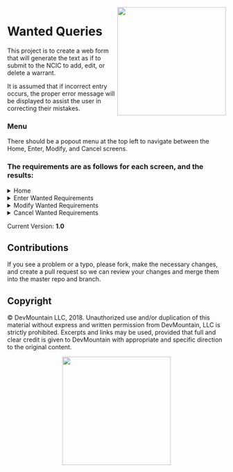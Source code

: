 <img src="https://devmounta.in/img/logowhiteblue.png" width="250" align="right">

# Wanted Queries

This project is to create a web form that will generate the text as if to submit to the NCIC to add, edit, or delete a warrant.

It is assumed that if incorrect entry occurs, the proper error message will be displayed to assist the user in correcting their mistakes.

### Menu

There should be a popout menu at the top left to navigate between the Home, Enter, Modify, and Cancel screens.

### The requirements are as follows for each screen, and the results:


<details>

<summary> Home </summary>

<br />

#### Screen Summary

This screen exists to give a brief description of what each of the other screens is intended for.

</details>


<details>

<summary> Enter Wanted Requirements </summary>

<br />

#### This screen exists to generate the text string which will be sent to the state or federal government, who will register a warrant using the supplied information.

##### Entry Requirements
*alpha*: any alphabetical characters, upper or lower case

*numeric*: numbers only, 0-9

*special*: these are any characters other than numbers and letters, including blank spaces ' ' - periods '.' should not be allowed, as it will break message parsing.

##### Field Requirements
* Header: Required, 9-19 characters in length, any allowed
* MKE: Required, 2-4 alpha/special characters in length
* Originating Agency Identifier: Required, 9 alphanumeric characters in length
* Name: Required, 3-30 characters in length, any allowed
* Sex: Required, 1 character in length, alphabet only, F (female) M (male) and U (unknown) are the only accepted entries
* Race: Required, 1 character in length, alphabet only
* Height: Required, 3 characters in length, numeric only in FII format, where F is feet and I is inches
* Weight: Required, 1-3 characters in length, numeric only in lbs, leading zeros to be entered systematically as necessary to change the length to 3 characters in the assembled query.
* Hair: Required, 3-10 characters in length, alpha only
* Offense: Required, 5-15 characters in length, any allowed
* Date of Warrant/Violation: Required, 10 characters in length, numeric in MM/DD/YYYY format (allows dates from 1900 to today +1 day, to account for time zone differences)
* Drivers License: Optional, 1-20 characters in length, any characters allowed, if included requires DL State & DL Expiration Year
* DL State: Optional, 2 characters in length, state abbreviations only, if included requires Drivers License & DL Expiration Year
* DL Expiration Date: Optional, 10 characters in length, numeric in MM/DD/YYYY format, if included requires Drivers License & DL State, can be future dated.
* License Plate: Optional, 5-8 alphanumeric characters in length, if included requires License State & License Year
* License State: Optional, 2 characters in length, state abbreviations only, if included requires License Plate and License Year
* License Expiration Date: Optional, 10 characters in length, numeric in MM/DD/YYYY format, if included requires License Plate and License Year, can be future dated.

##### Results
Upon successful entry, a text message will be created, which consists of each of the values entered, separated by a '.' - any optional fields left blank will still be denoted in the message by an additional '.'

</details>

<details>

<summary> Modify Wanted Requirements </summary>

<br />

#### This screen exists to generate the text string which will be sent to the state or federal government, who will use the Warrant ID to find an existing warrant which will be modified with any other supplied information.

##### Screen Specific Requirements:
* Only the Warrant ID field is individually required
* At least ONE other field must be populated (any populated fields will overwrite the value in the recipients' database(s))

##### Entry Requirements
*alpha*: any alphabetical characters, upper or lower case

*numeric*: numbers only, 0-9

*special*: these are any characters other than numbers and letters, including blank spaces ' ' - Periods '.' should not be allowed, as it will break message parsing.

##### Field Requirements
* Warrant ID: Required, 10 numbers - this ID is returned to the sending organization by the receiving organization when a warrant is entered.
* Header: Optional, 9-19 characters in length, any allowed
* MKE: Optional, 2-4 alpha/special characters in length
* Originating Agency Identifier: Optional, 9 alphanumeric characters in length
* Name: Optional, 3-30 characters in length, any allowed
* Sex: Optional, 1 character in length, alphabet only, F (female) M (male) and U (unknown) are the only accepted entries
* Race: Optional, 1 character in length, alphabet only
* Height: Optional, 3 characters in length, numeric only in FII format, where F is feet and I is inches
* Weight: Optional, 1-3 characters in length, numeric only in lbs, leading zeros to be entered systematically as necessary to change the length to 3 characters in the assembled query.
* Hair: Optional, 3-10 characters in length, alpha only
* Offense: Optional, 5-15 characters in length, any allowed
* Date of Warrant/Violation: Optional, 10 characters in length, numeric in MM/DD/YYYY format (allows dates from 1900 to today +1 day, to account for time zone differences)
* Drivers License: Optional, 1-20 characters in length, any characters allowed, if included requires DL State & DL Expiration Year
* DL State: Optional, 2 characters in length, State Abbreviations only, if included requires Drivers License & DL Expiration Year
* DL Expiration Date: Optional, 10 characters in length, numeric in MM/DD/YYYY format, if included requires Drivers License & DL State, can be future dated.
* License Plate: Optional, 5-8 alphanumeric characters in length, if included requires License State & License Year
* License State: Optional, 2 characters in length, State Abbreviations only, if included requires License Plate and License Year
* License Expiration Date: Optional, 10 characters in length, numeric in MM/DD/YYYY format, if included requires License Plate and License Year, can be future dated

##### Results
Upon successful entry, a text message will be created, which consists of each of the values entered, separated by a '.' - any optional fields left blank will still be denoted in the message by an additional '.'

</details>

<details>

<summary> Cancel Wanted Requirements </summary>

<br />

#### This screen exists to generate the text string which will be sent to the state or federal government, who will use the Warrant ID to find and cancel an existing warrant.

##### Entry Requirements
*alpha*: any alphabetical characters, upper or lower case

*numeric*: numbers only, 0-9

*special*: these are any characters other than numbers and letters, including blank spaces ' ' - Periods '.' should not be allowed, as it will break message parsing.

##### Field Requirements
* Warrant ID: Required, 10 characers in length, numeric only - this ID is returned to the sending organization by the receiving organization when a warrant is entered.
* Reason for Cancellation: Required, 10-150 characters in length, any allowed - this is a free text field to explain why a warrant is being cancelled.
* Date of Cancellation: Required, 10 characters in length, numeric in MM/DD/YYYY format - this is the date the cancellation is to take effect, can be future dated.

</details>

Current Version: **1.0**

## Contributions

If you see a problem or a typo, please fork, make the necessary changes, and create a pull request so we can review your changes and merge them into the master repo and branch.

## Copyright

© DevMountain LLC, 2018. Unauthorized use and/or duplication of this material without express and written permission from DevMountain, LLC is strictly prohibited. Excerpts and links may be used, provided that full and clear credit is given to DevMountain with appropriate and specific direction to the original content.

<p align="center">
<img src="https://devmounta.in/img/logowhiteblue.png" width="250">
</p>